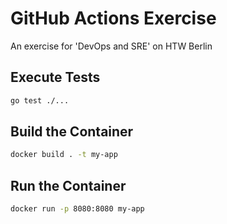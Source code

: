 # GitHub Actions Exercise

An exercise for 'DevOps and SRE' on HTW Berlin

## Execute Tests

```bash
go test ./...
```

## Build the Container

```bash
docker build . -t my-app
```

## Run the Container

```bash
docker run -p 8080:8080 my-app
```
